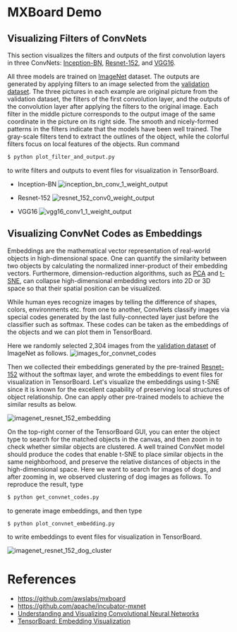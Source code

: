 # MXBoard Demo

## Visualizing Filters of ConvNets
This section visualizes the filters and outputs of the first convolution layers in three ConvNets:
[Inception-BN](http://data.mxnet.io/models/imagenet/inception-bn/),
[Resnet-152](http://data.mxnet.io/models/imagenet/resnet/152-layers/),
and
[VGG16](http://data.mxnet.io/models/imagenet/vgg/).

All three models are trained on [ImageNet](http://image-net.org/) dataset.
The outputs are generated by applying filters to an image selected from the
[validation dataset](http://data.mxnet.io/data/val_256_q90.rec).
The three pictures in each example are original picture from the validation dataset, the filters of the first
convolution layer, and the outputs of the convolution layer after applying the filters to the original image.
Each filter in the middle picture corresponds to the output image of the same coordinate in the picture on its
right side.
The smooth and nicely-formed patterns in the filters indicate that the models have been well trained.
The gray-scale filters tend to extract the outlines of the object, while the colorful filters
focus on local features of the objects.
Run command
```bash
$ python plot_filter_and_output.py
```
to write filters and outputs to event files for visualization in TensorBoard.

- Inception-BN
![inception_bn_conv_1_weight_output](https://github.com/reminisce/mxboard-demo/blob/master/pic/inception_bn_conv_1_weight_output.png)

- Resnet-152
![resnet_152_conv0_weight_output](https://github.com/reminisce/mxboard-demo/blob/master/pic/resnet_152_conv0_weight_output.png)

- VGG16
![vgg16_conv1_1_weight_output](https://github.com/reminisce/mxboard-demo/blob/master/pic/vgg16_conv1_1_weight_output.png)


## Visualizing ConvNet Codes as Embeddings
Embeddings are the mathematical vector representation of real-world objects in high-dimensional space.
One can quantify the similarity between two objects by calculating the normalized
inner-product of their embedding vectors.
Furthermore, dimension-reduction algorithms, such as
[PCA](https://en.wikipedia.org/wiki/Principal_component_analysis) and
[t-SNE](https://lvdmaaten.github.io/tsne/), can collapse high-dimensional embedding vectors
into 2D or 3D space so that their spatial position can be visualized.

While human eyes recognize images by telling the difference of shapes, colors, environments etc. from one to another,
ConvNets classify images via special codes generated by the last fully-connected layer just before the classifier
such as softmax. These codes can be taken as the embeddings of the objects and we can plot them in TensorBoard.

Here we randomly selected 2,304 images from the [validation dataset](http://data.mxnet.io/data/val_256_q90.rec)
of ImageNet as follows.
![images_for_convnet_codes](https://github.com/reminisce/mxboard-demo/blob/master/data/images_for_convnet_codes.png)

Then we collected their embeddings generated by the pre-trained
[Resnet-152](http://data.mxnet.io/models/imagenet/resnet/152-layers/) without the softmax layer,
and wrote the embeddings to event files for visualization in TensorBoard.
Let's visualize the embeddings using t-SNE since it is known for the excellent capability
of preserving local structures of object relationship.
One can apply other pre-trained models to achieve the similar results as below.

![imagenet_resnet_152_embedding](https://github.com/reminisce/mxboard-demo/blob/master/pic/imagenet_resnet_152_embedding.png)

On the top-right corner of the TensorBoard GUI, you can enter the object type to search for the matched
objects in the canvas, and then zoom in to check whether similar objects are clustered. A well trained
ConvNet model should produce the codes that enable t-SNE to place similar objects in the same neighborhood,
and preserve the relative distances of objects in the high-dimensional space. Here we want to search for
images of dogs, and after zooming in, we observed clustering of dog images as follows.
To reproduce the result, type
```bash
$ python get_convnet_codes.py
```
to generate image embeddings, and then type
```bash
$ python plot_convnet_embedding.py
```
to write embeddings to event files for visualization in TensorBoard.

![imagenet_resnet_152_dog_cluster](https://github.com/reminisce/mxboard-demo/blob/master/pic/imagenet_resnet_152_dog_cluster.png)


# References
- https://github.com/awslabs/mxboard
- https://github.com/apache/incubator-mxnet
- [Understanding and Visualizing Convolutional Neural Networks](http://cs231n.github.io/understanding-cnn/)
- [TensorBoard: Embedding Visualization](https://www.tensorflow.org/versions/r1.1/get_started/embedding_viz)
